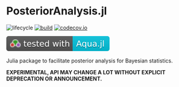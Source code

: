 # PosteriorAnalysis.jl

![lifecycle](https://img.shields.io/badge/lifecycle-experimental-orange.svg)
[![build](https://github.com/tpapp/PosteriorAnalysis.jl/workflows/CI/badge.svg)](https://github.com/tpapp/PosteriorAnalysis.jl/actions?query=workflow%3ACI)
[![codecov.io](http://codecov.io/github/tpapp/PosteriorAnalysis.jl/coverage.svg?branch=master)](http://codecov.io/github/tpapp/PosteriorAnalysis.jl?branch=master)
<!-- Documentation -- uncomment or delete as needed -->
<!--
[![Documentation](https://img.shields.io/badge/docs-stable-blue.svg)](https://tpapp.github.io/PosteriorAnalysis.jl/stable)
[![Documentation](https://img.shields.io/badge/docs-master-blue.svg)](https://tpapp.github.io/PosteriorAnalysis.jl/dev)
-->
[![Aqua QA](https://raw.githubusercontent.com/JuliaTesting/Aqua.jl/master/badge.svg)](https://github.com/JuliaTesting/Aqua.jl)

Julia package to facilitate posterior analysis for Bayesian statistics.

**EXPERIMENTAL, API MAY CHANGE A LOT WITHOUT EXPLICIT DEPRECATION OR ANNOUNCEMENT.**
